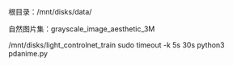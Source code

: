 
根目录：/mnt/disks/data/

自然图片集：grayscale_image_aesthetic_3M

/mnt/disks/light_controlnet_train
sudo timeout -k 5s 30s python3 pdanime.py
